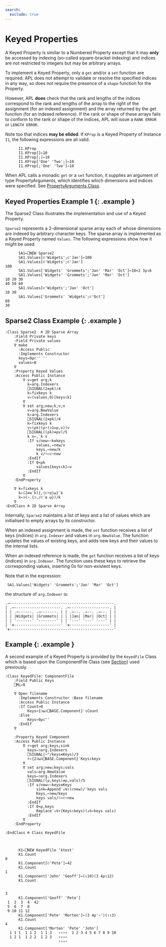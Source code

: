 ```yaml
---
search:
  exclude: true
---
```


<h1 class="heading"><span class="name">Keyed Properties</span></h1>

A Keyed Property is similar to a Numbered Property except that it may **only** be accessed by indexing (so-called square-bracket indexing) and indices are not restricted to integers but may be arbitrary arrays.

To implement a Keyed Property, only a `get` and/or a `set` function are required. APL does not attempt to validate or resolve the specified indices in any way, so does not require the presence of a `shape` function for the Property.

However, APL **does** check that the rank and lengths of the indices correspond to the rank and lengths of the array to the right of the assignment (for an indexed assignment) and the array returned by the get function (for an indexed reference). If the rank or shape of these arrays fails to conform to the rank or shape of the indices, APL will issue a `RANK ERROR` or `LENGTH ERROR`.

Note too that indices **may be elided**. If `KProp` is a Keyed Property of Instance `I1`, the following expressions are all valid.
```apl
      I1.KProp
      I1.KProp[]←10
      I1.KProp[;]←10
      I1.KProp['One' 'Two';]←10
      I1.KProp[;'One' 'Two']←10
```

When APL calls a monadic `get` or a `set` function, it supplies an argument of type PropertyArguments,  which identifies which dimensions and indices were specified. See [PropertyArguments Class](../../../property-section/propertyarguments-class.md).

## Keyed Properties Example 1 {: .example }

The Sparse2 Class illustrates the implementation and use of a Keyed Property.

`Sparse2` represents a 2-dimensional sparse array each of whose dimensions are indexed by arbitrary character keys. The
sparse array is implemented as a Keyed Property named `Values`. The following expressions show how it might be used.

```apl
      SA1←⎕NEW Sparse2
      SA1.Values[⊂'Widgets';⊂'Jan']←100
      SA1.Values[⊂'Widgets';⊂'Jan']
100
      SA1.Values['Widgets' 'Grommets';'Jan' 'Mar' 'Oct']←10×2 3⍴⍳6
      SA1.Values['Widgets' 'Grommets';'Jan' 'Mar' 'Oct']
10 20 30
40 50 60
      SA1.Values[⊂'Widgets';'Jan' 'Oct']
10 30
      SA1.Values['Grommets' 'Widgets';⊂'Oct']
60
30
```

## Sparse2 Class Example {: .example }

```apl
:Class Sparse2  ⍝ 2D Sparse Array
    :Field Private keys
    :Field Private values
    ∇ make
      :Access Public
      :Implements Constructor
      keys←0⍴⊂'' ''
      values←⍬
    ∇
    :Property Keyed Values
    :Access Public Instance
        ∇ v←get arg;k
          k←arg.Indexers
          ⎕SIGNAL(2≠⍴k)/4
          k←fixkeys k
          v←(values,0)[keys⍳k]
        ∇
        ∇ set arg;new;k;v;n
          v←arg.NewValue
          k←arg.Indexers
          ⎕SIGNAL(2≠⍴k)/4
          k←fixkeys k
          v←(⍴k)(⍴⍣(⊃1=⍴,v))v
          ⎕SIGNAL((⍴k)≠⍴v)/5
          k v←,¨k v
          :If ∨/new←~k∊keys
              values,←new/v
              keys,←new/k
              k v/⍨←⊂~new
          :EndIf
          :If 0<⍴k
              values[keys⍳k]←v
          :EndIf
        ∇
    :EndProperty
    
    ∇ k←fixkeys k
      k←(2≠≡¨k){,(⊂⍣⍺)⍵}¨k
      k←⊃(∘.{⊃,/⊂¨⍺ ⍵})/k
    ∇
:EndClass ⍝ 2D Sparse Array
```

Internally, `Sparse2` maintains a list of keys and a list of values which are initialised to empty arrays by its
constructor.

When an indexed assignment is made, the `set` function receives a list of keys (indices) in `arg.Indexer` and values
in `arg.NewValue`. The function updates the values of existing keys, and adds new keys and their values to the internal
lists.

When an indexed reference is made, the `get` function receives a list of keys (indices) in `arg.Indexer`. The function
uses these keys to retrieve the corresponding values, inserting 0s for non-existent keys.

Note that in the expression:

```apl
 SA1.Values['Widgets' 'Grommets';'Jan' 'Mar' 'Oct']
```

the structure of `arg.Indexer` is:

```apl
.→-----------------------------------------------.
| .→---------------------. .→------------------. |
| | .→------. .→-------. | | .→--. .→--. .→--. | |
| | |Widgets| |Grommets| | | |Jan| |Mar| |Oct| | |
| | '-------' '--------' | | '---' '---' '---' | |
| '∊---------------------' '∊------------------' |
'∊-----------------------------------------------'
```

## Example {: .example }

A second example of a Keyed Property is provided by the `KeyedFile` Class which is based upon
the ComponentFile Class (see [Section](component-file-class-example.md)) used previously.

```apl
:Class KeyedFile: ComponentFile
    :Field Public Keys
    ⎕ML←0
    
    ∇ Open filename
      :Implements Constructor :Base filename
      :Access Public Instance
      :If Count>0
          Keys←{⊃⍵⊃⎕BASE.Component}¨⍳Count
      :Else
          Keys←0⍴⊂''
      :EndIf
    ∇
    
    :Property Keyed Component
    :Access Public Instance
        ∇ r←get arg;keys;sink
          keys←⊃arg.Indexers
          ⎕SIGNAL(~^/keys∊Keys)/3
          r←{2⊃⍵⊃⎕BASE.Component}¨Keys⍳keys
        ∇
        ∇ set arg;new;keys;vals
          vals←arg.NewValue
          keys←⊃arg.Indexers
          ⎕SIGNAL((⍴,keys)≠⍴,vals)/5
          :If ∨/new←~keys∊Keys
              sink←Append¨↓⍉↑(⊂new)/¨keys vals
              Keys,←new/keys
              keys vals/⍨←⊂~new
          :EndIf
          :If 0<⍴,keys
              Replace¨↓⍉↑(Keys⍳keys)(↓⍉↑keys vals)
          :EndIf
        ∇
    :EndProperty
    
:EndClass ⍝ Class KeyedFile
```

```apl

 
      K1←⎕NEW KeyedFile 'ktest'
      K1.Count
0
      K1.Component[⊂'Pete']←42
      K1.Count
1
      K1.Component['John' 'Geoff']←(⍳10)(3 4⍴⍳12)
      K1.Count
```

```apl

3
      K1.Component['Geoff' 'Pete']
 1  2  3  4  42
 5  6  7  8    
 9 10 11 12    
      K1.Component['Pete' 'Morten']←(3 4⍴'∘')(⍳⍳3)
      K1.Count
4
      K1.Component['Morten' 'Pete' 'John']
  1 1 1  1 1 2  1 1 3   ∘∘∘∘  1 2 3 4 5 6 7 8 9 10 
  1 2 1  1 2 2  1 2 3   ∘∘∘∘                       
                        ∘∘∘∘                       
```
